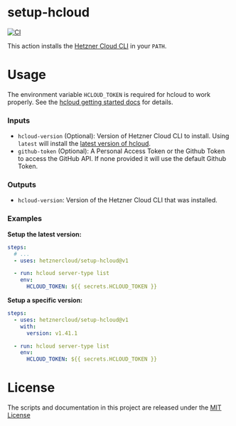 # setup-hcloud

[![CI](https://github.com/hetznercloud/setup-hcloud/actions/workflows/ci.yml/badge.svg)](https://github.com/hetznercloud/setup-hcloud/actions/workflows/ci.yml)

This action installs the [Hetzner Cloud CLI](https://github.com/hetznercloud/cli) in your `PATH`.

# Usage

The environment variable `HCLOUD_TOKEN` is required for hcloud to work properly. See the [hcloud getting started docs](https://github.com/hetznercloud/cli#getting-started) for details.

### Inputs

- `hcloud-version` (Optional): Version of Hetzner Cloud CLI to install. Using `latest` will install the
  [latest version of hcloud](https://github.com/hetznercloud/cli/releases/latest).
- `github-token` (Optional): A Personal Access Token or the Github Token to access the GitHub API. If
  none provided it will use the default Github Token.

### Outputs

- `hcloud-version`: Version of the Hetzner Cloud CLI that was installed.

### Examples

**Setup the latest version:**

```yaml
steps:
  # ...
  - uses: hetznercloud/setup-hcloud@v1

  - run: hcloud server-type list
    env:
      HCLOUD_TOKEN: ${{ secrets.HCLOUD_TOKEN }}
```

**Setup a specific version:**

```yaml
steps:
  - uses: hetznercloud/setup-hcloud@v1
    with:
      version: v1.41.1

  - run: hcloud server-type list
    env:
      HCLOUD_TOKEN: ${{ secrets.HCLOUD_TOKEN }}
```

# License

The scripts and documentation in this project are released under the [MIT License](LICENSE)
